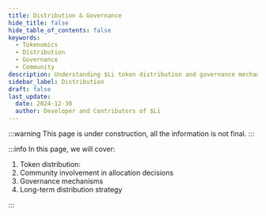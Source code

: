 ```yaml
---
title: Distribution & Governance
hide_title: false
hide_table_of_contents: false
keywords:
  - Tokenomics
  - Distribution
  - Governance
  - Community
description: Understanding $Li token distribution and governance mechanisms
sidebar_label: Distribution
draft: false
last_update:
  date: 2024-12-30
  author: Developer and Contributors of $Li
---
```


:::warning
This page is under construction, all the information is not final.
:::

:::info
In this page, we will cover:

1. Token distribution:
2. Community involvement in allocation decisions
3. Governance mechanisms
4. Long-term distribution strategy

:::
